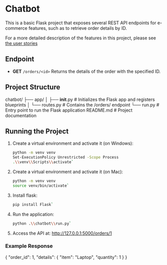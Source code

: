 # Chatbot

This is a basic Flask project that exposes several REST API endpoints for e-commerce features, such as to retrieve order details by ID.

For a more detailed description of the features in this project, please see [the user stories](./user-stories.md)

## Endpoint

- **GET** `/orders/<id>`
  Returns the details of the order with the specified ID.

## Project Structure

chatbot/
├── app/
│   ├── __init__.py  # Initializes the Flask app and registers blueprints
│   └── routes.py    # Contains the /orders/ endpoint
└── run.py # Entry point to run the Flask application
README.md # Project documentation

## Running the Project

1. Create a virtual environment and activate it (on Windows):
   ```bash
   python -m venv venv
   Set-ExecutionPolicy Unrestricted -Scope Process
   .\\venv\\Scripts\\activate`
1. Create a virtual environment and activate it (on Mac):
   ```bash
   python -m venv venv
   source venv/bin/activate`
2. Install flask:
   ```bash
   pip install Flask`
3. Run the application:
   ```bash
   python .\\chatbot\\run.py`
4. Access the API at: http://127.0.0.1:5000/orders/1

### Example Response
{
  "order_id": 1,
  "details": {
    "item": "Laptop",
    "quantity": 1
  }
}
